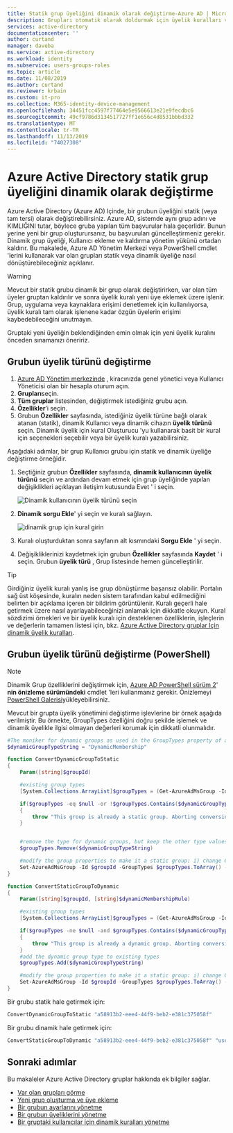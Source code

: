 ```yaml
---
title: Statik grup üyeliğini dinamik olarak değiştirme-Azure AD | Microsoft Docs
description: Grupları otomatik olarak doldurmak için üyelik kuralları ve bir kural başvurusu oluşturma.
services: active-directory
documentationcenter: ''
author: curtand
manager: daveba
ms.service: active-directory
ms.workload: identity
ms.subservice: users-groups-roles
ms.topic: article
ms.date: 11/08/2019
ms.author: curtand
ms.reviewer: krbain
ms.custom: it-pro
ms.collection: M365-identity-device-management
ms.openlocfilehash: 34451fcc4597f77464e5e9566613e21e9fecdbc6
ms.sourcegitcommit: 49cf9786d3134517727ff1e656c4d8531bbbd332
ms.translationtype: MT
ms.contentlocale: tr-TR
ms.lasthandoff: 11/13/2019
ms.locfileid: "74027308"
---
```

# <a name="change-static-group-membership-to-dynamic-in-azure-active-directory"></a>Azure Active Directory statik grup üyeliğini dinamik olarak değiştirme

Azure Active Directory (Azure AD) Içinde, bir grubun üyeliğini statik (veya tam tersi) olarak değiştirebilirsiniz. Azure AD, sistemde aynı grup adını ve KIMLIĞINI tutar, böylece gruba yapılan tüm başvurular hala geçerlidir. Bunun yerine yeni bir grup oluşturursanız, bu başvuruları güncelleştirmeniz gerekir. Dinamik grup üyeliği, Kullanıcı ekleme ve kaldırma yönetim yükünü ortadan kaldırır. Bu makalede, Azure AD Yönetim Merkezi veya PowerShell cmdlet 'lerini kullanarak var olan grupları statik veya dinamik üyeliğe nasıl dönüştürebileceğiniz açıklanır.

> [!WARNING]
> Mevcut bir statik grubu dinamik bir grup olarak değiştirirken, var olan tüm üyeler gruptan kaldırılır ve sonra üyelik kuralı yeni üye eklemek üzere işlenir. Grup, uygulama veya kaynaklara erişimi denetlemek için kullanılıyorsa, üyelik kuralı tam olarak işlenene kadar özgün üyelerin erişimi kaybedebileceğini unutmayın.
>
> Gruptaki yeni üyeliğin beklendiğinden emin olmak için yeni üyelik kuralını önceden sınamanızı öneririz.

## <a name="change-the-membership-type-for-a-group"></a>Grubun üyelik türünü değiştirme

1. [Azure AD Yönetim merkezinde](https://aad.portal.azure.com) , kiracınızda genel yönetici veya Kullanıcı Yöneticisi olan bir hesapla oturum açın.
2. **Grupları**seçin.
3. **Tüm gruplar** listesinden, değiştirmek istediğiniz grubu açın.
4. **Özellikler**’i seçin.
5. Grubun **Özellikler** sayfasında, istediğiniz üyelik türüne bağlı olarak atanan (statik), dinamik Kullanıcı veya dinamik cihazın **üyelik türünü** seçin. Dinamik üyelik için kural Oluşturucu 'yu kullanarak basit bir kural için seçenekleri seçebilir veya bir üyelik kuralı yazabilirsiniz. 

Aşağıdaki adımlar, bir grup Kullanıcı grubu için statik ve dinamik üyeliğe değiştirme örneğidir.

1. Seçtiğiniz grubun **Özellikler** sayfasında, **dinamik kullanıcının** **üyelik türünü** seçin ve ardından devam etmek için grup üyeliğinde yapılan değişiklikleri açıklayan iletişim kutusunda Evet ' i seçin. 
  
   ![Dinamik kullanıcının üyelik türünü seçin](./media/groups-change-type/select-group-to-convert.png)
  
2. **Dinamik sorgu Ekle**' yi seçin ve kuralı sağlayın.
  
   ![dinamik grup için kural girin](./media/groups-change-type/enter-rule.png)
  
3. Kuralı oluşturduktan sonra sayfanın alt kısmındaki **Sorgu Ekle** ' yi seçin.
4. Değişikliklerinizi kaydetmek için grubun **Özellikler** sayfasında **Kaydet** ' i seçin. Grubun **üyelik türü** , Grup listesinde hemen güncelleştirilir.

> [!TIP]
> Girdiğiniz üyelik kuralı yanlış ise grup dönüştürme başarısız olabilir. Portalın sağ üst köşesinde, kuralın neden sistem tarafından kabul edilmediğini belirten bir açıklama içeren bir bildirim görüntülenir. Kuralı geçerli hale getirmek üzere nasıl ayarlayabileceğinizi anlamak için dikkatle okuyun. Kural sözdizimi örnekleri ve bir üyelik kuralı için desteklenen özelliklerin, işleçlerin ve değerlerin tamamen listesi için, bkz. [Azure Active Directory gruplar Için dinamik üyelik kuralları](groups-dynamic-membership.md).

## <a name="change-membership-type-for-a-group-powershell"></a>Grubun üyelik türünü değiştirme (PowerShell)

> [!NOTE]
> Dinamik Grup özelliklerini değiştirmek için, [Azure AD PowerShell sürüm 2](https://docs.microsoft.com/powershell/azure/active-directory/install-adv2?view=azureadps-2.0)' **nin önizleme sürümündeki** cmdlet 'leri kullanmanız gerekir. Önizlemeyi [PowerShell Galerisi](https://www.powershellgallery.com/packages/AzureADPreview)yükleyebilirsiniz.

Mevcut bir grupta üyelik yönetimini değiştirme işlevlerine bir örnek aşağıda verilmiştir. Bu örnekte, GroupTypes özelliğini doğru şekilde işlemek ve dinamik üyelikle ilgisi olmayan değerleri korumak için dikkatli olunmalıdır.

```powershell
#The moniker for dynamic groups as used in the GroupTypes property of a group object
$dynamicGroupTypeString = "DynamicMembership"

function ConvertDynamicGroupToStatic
{
    Param([string]$groupId)

    #existing group types
    [System.Collections.ArrayList]$groupTypes = (Get-AzureAdMsGroup -Id $groupId).GroupTypes

    if($groupTypes -eq $null -or !$groupTypes.Contains($dynamicGroupTypeString))
    {
        throw "This group is already a static group. Aborting conversion.";
    }


    #remove the type for dynamic groups, but keep the other type values
    $groupTypes.Remove($dynamicGroupTypeString)

    #modify the group properties to make it a static group: i) change GroupTypes to remove the dynamic type, ii) pause execution of the current rule
    Set-AzureAdMsGroup -Id $groupId -GroupTypes $groupTypes.ToArray() -MembershipRuleProcessingState "Paused"
}

function ConvertStaticGroupToDynamic
{
    Param([string]$groupId, [string]$dynamicMembershipRule)

    #existing group types
    [System.Collections.ArrayList]$groupTypes = (Get-AzureAdMsGroup -Id $groupId).GroupTypes

    if($groupTypes -ne $null -and $groupTypes.Contains($dynamicGroupTypeString))
    {
        throw "This group is already a dynamic group. Aborting conversion.";
    }
    #add the dynamic group type to existing types
    $groupTypes.Add($dynamicGroupTypeString)

    #modify the group properties to make it a static group: i) change GroupTypes to add the dynamic type, ii) start execution of the rule, iii) set the rule
    Set-AzureAdMsGroup -Id $groupId -GroupTypes $groupTypes.ToArray() -MembershipRuleProcessingState "On" -MembershipRule $dynamicMembershipRule
}
```
Bir grubu statik hale getirmek için:

```powershell
ConvertDynamicGroupToStatic "a58913b2-eee4-44f9-beb2-e381c375058f"
```

Bir grubu dinamik hale getirmek için:

```powershell
ConvertStaticGroupToDynamic "a58913b2-eee4-44f9-beb2-e381c375058f" "user.displayName -startsWith ""Peter"""
```

## <a name="next-steps"></a>Sonraki adımlar

Bu makaleler Azure Active Directory gruplar hakkında ek bilgiler sağlar.

* [Var olan grupları görme](../fundamentals/active-directory-groups-view-azure-portal.md)
* [Yeni grup oluşturma ve üye ekleme](../fundamentals/active-directory-groups-create-azure-portal.md)
* [Bir grubun ayarlarını yönetme](../fundamentals/active-directory-groups-settings-azure-portal.md)
* [Bir grubun üyeliklerini yönetme](../fundamentals/active-directory-groups-membership-azure-portal.md)
* [Bir gruptaki kullanıcılar için dinamik kuralları yönetme](groups-dynamic-membership.md)

